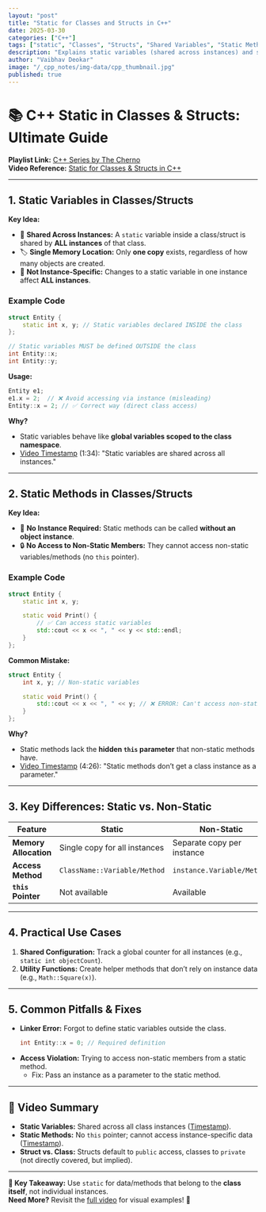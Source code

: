 ```yaml
---
layout: "post"
title: "Static for Classes and Structs in C++"
date: 2025-03-30
categories: ["C++"]
tags: ["static", "Classes", "Structs", "Shared Variables", "Static Methods", "OOP"]
description: "Explains static variables (shared across instances) and static methods (no 'this' pointer, no instance required) within C++ classes and structs."
author: "Vaibhav Deokar"
image: "/_cpp_notes/img-data/cpp_thumbnail.jpg"
published: true
---
```

# 📚 C++ Static in Classes & Structs: Ultimate Guide  
**Playlist Link:** [C++ Series by The Cherno](https://www.youtube.com/watch?v=9RJTQmK0YPI&list=PLlrATfBNZ98dudnM48yfGUldqGD0S4FFb&index=10)  
**Video Reference:** [Static for Classes & Structs in C++](https://youtu.be/V-BFlMrBtqQ)  

---

## **1. Static Variables in Classes/Structs**  
**Key Idea:**  
- 🔄 **Shared Across Instances:** A `static` variable inside a class/struct is shared by **ALL instances** of that class.  
- 🏷️ **Single Memory Location:** Only **one copy** exists, regardless of how many objects are created.  
- 🚫 **Not Instance-Specific:** Changes to a static variable in one instance affect **ALL instances**.  

### **Example Code**  
```cpp  
struct Entity {  
    static int x, y; // Static variables declared INSIDE the class  
};  

// Static variables MUST be defined OUTSIDE the class  
int Entity::x;  
int Entity::y;  
```  
**Usage:**  
```cpp  
Entity e1;  
e1.x = 2;  // ❌ Avoid accessing via instance (misleading)  
Entity::x = 2; // ✅ Correct way (direct class access)  
```  

**Why?**  
- Static variables behave like **global variables scoped to the class namespace**.  
- [Video Timestamp](https://youtu.be/V-BFlMrBtqQ?t=94) (1:34): "Static variables are shared across all instances."  

---

## **2. Static Methods in Classes/Structs**  
**Key Idea:**  
- 🚫 **No Instance Required:** Static methods can be called **without an object instance**.  
- 🔒 **No Access to Non-Static Members:** They cannot access non-static variables/methods (no `this` pointer).  

### **Example Code**  
```cpp  
struct Entity {  
    static int x, y;  

    static void Print() {  
        // ✅ Can access static variables  
        std::cout << x << ", " << y << std::endl;  
    }  
};  
```  

**Common Mistake:**  
```cpp  
struct Entity {  
    int x, y; // Non-static variables  

    static void Print() {  
        std::cout << x << ", " << y; // ❌ ERROR: Can't access non-static members  
    }  
};  
```  
**Why?**  
- Static methods lack the **hidden `this` parameter** that non-static methods have.  
- [Video Timestamp](https://youtu.be/V-BFlMrBtqQ?t=266) (4:26): "Static methods don’t get a class instance as a parameter."  

---

## **3. Key Differences: Static vs. Non-Static**  
| **Feature**               | **Static**                          | **Non-Static**                     |  
|---------------------------|-------------------------------------|------------------------------------|  
| **Memory Allocation**      | Single copy for all instances       | Separate copy per instance         |  
| **Access Method**          | `ClassName::Variable/Method`        | `instance.Variable/Method`         |  
| **`this` Pointer**         | Not available                       | Available                          |  

---

## **4. Practical Use Cases**  
1. **Shared Configuration:** Track a global counter for all instances (e.g., `static int objectCount`).  
2. **Utility Functions:** Create helper methods that don’t rely on instance data (e.g., `Math::Square(x)`).  

---

## **5. Common Pitfalls & Fixes**  
- **Linker Error:** Forgot to define static variables outside the class.  
  ```cpp  
  int Entity::x = 0; // Required definition  
  ```  
- **Access Violation:** Trying to access non-static members from a static method.  
  - Fix: Pass an instance as a parameter to the static method.  

---

## **📼 Video Summary**  
- **Static Variables:** Shared across all class instances ([Timestamp](https://youtu.be/V-BFlMrBtqQ?t=94)).  
- **Static Methods:** No `this` pointer; cannot access instance-specific data ([Timestamp](https://youtu.be/V-BFlMrBtqQ?t=266)).  
- **Struct vs. Class:** Structs default to `public` access, classes to `private` (not directly covered, but implied).  

---

**🎯 Key Takeaway:** Use `static` for data/methods that belong to the **class itself**, not individual instances.  
**Need More?** Revisit the [full video](https://youtu.be/V-BFlMrBtqQ) for visual examples! 🎥
